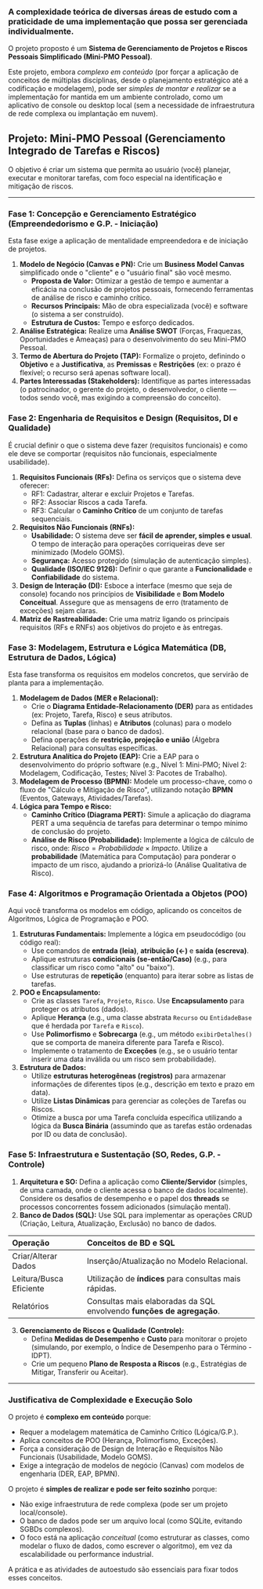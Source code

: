 ### A complexidade teórica de diversas áreas de estudo com a praticidade de uma implementação que possa ser gerenciada individualmente.

O projeto proposto é um **Sistema de Gerenciamento de Projetos e Riscos Pessoais Simplificado (Mini-PMO Pessoal)**.

Este projeto, embora *complexo em conteúdo* (por forçar a aplicação de conceitos de múltiplas disciplinas, desde o planejamento estratégico até a codificação e modelagem), pode ser *simples de montar e realizar* se a implementação for mantida em um ambiente controlado, como um aplicativo de console ou desktop local (sem a necessidade de infraestrutura de rede complexa ou implantação em nuvem).

## Projeto: Mini-PMO Pessoal (Gerenciamento Integrado de Tarefas e Riscos)

O objetivo é criar um sistema que permita ao usuário (você) planejar, executar e monitorar tarefas, com foco especial na identificação e mitigação de riscos.

---

### **Fase 1: Concepção e Gerenciamento Estratégico** (Empreendedorismo e G.P. - Iniciação)

Esta fase exige a aplicação de mentalidade empreendedora e de iniciação de projetos.

1.  **Modelo de Negócio (Canvas e PN):** Crie um **Business Model Canvas** simplificado onde o "cliente" e o "usuário final" são você mesmo.
    *   **Proposta de Valor:** Otimizar a gestão de tempo e aumentar a eficácia na conclusão de projetos pessoais, fornecendo ferramentas de análise de risco e caminho crítico.
    *   **Recursos Principais:** Mão de obra especializada (você) e software (o sistema a ser construído).
    *   **Estrutura de Custos:** Tempo e esforço dedicados.
2.  **Análise Estratégica:** Realize uma **Análise SWOT** (Forças, Fraquezas, Oportunidades e Ameaças) para o desenvolvimento do seu Mini-PMO Pessoal.
3.  **Termo de Abertura do Projeto (TAP):** Formalize o projeto, definindo o **Objetivo** e a **Justificativa**, as **Premissas** e **Restrições** (ex: o prazo é flexível; o recurso será apenas software local).
4.  **Partes Interessadas (Stakeholders):** Identifique as partes interessadas (o patrocinador, o gerente do projeto, o desenvolvedor, o cliente — todos sendo você, mas exigindo a compreensão do conceito).

### **Fase 2: Engenharia de Requisitos e Design** (Requisitos, DI e Qualidade)

É crucial definir o que o sistema deve fazer (requisitos funcionais) e como ele deve se comportar (requisitos não funcionais, especialmente usabilidade).

1.  **Requisitos Funcionais (RFs):** Defina os serviços que o sistema deve oferecer:
    *   RF1: Cadastrar, alterar e excluir Projetos e Tarefas.
    *   RF2: Associar Riscos a cada Tarefa.
    *   RF3: Calcular o **Caminho Crítico** de um conjunto de tarefas sequenciais.
2.  **Requisitos Não Funcionais (RNFs):**
    *   **Usabilidade:** O sistema deve ser **fácil de aprender, simples e usual**. O tempo de interação para operações corriqueiras deve ser minimizado (Modelo GOMS).
    *   **Segurança:** Acesso protegido (simulação de autenticação simples).
    *   **Qualidade (ISO/IEC 9126):** Definir o que garante a **Funcionalidade** e **Confiabilidade** do sistema.
3.  **Design de Interação (DI):** Esboce a interface (mesmo que seja de console) focando nos princípios de **Visibilidade** e **Bom Modelo Conceitual**. Assegure que as mensagens de erro (tratamento de exceções) sejam claras.
4.  **Matriz de Rastreabilidade:** Crie uma matriz ligando os principais requisitos (RFs e RNFs) aos objetivos do projeto e às entregas.

### **Fase 3: Modelagem, Estrutura e Lógica Matemática** (DB, Estrutura de Dados, Lógica)

Esta fase transforma os requisitos em modelos concretos, que servirão de planta para a implementação.

1.  **Modelagem de Dados (MER e Relacional):**
    *   Crie o **Diagrama Entidade-Relacionamento (DER)** para as entidades (ex: Projeto, Tarefa, Risco) e seus atributos.
    *   Defina as **Tuplas** (linhas) e **Atributos** (colunas) para o modelo relacional (base para o banco de dados).
    *   Defina operações de **restrição, projeção e união** (Álgebra Relacional) para consultas específicas.
2.  **Estrutura Analítica do Projeto (EAP):** Crie a EAP para o desenvolvimento do próprio software (e.g., Nível 1: Mini-PMO; Nível 2: Modelagem, Codificação, Testes; Nível 3: Pacotes de Trabalho).
3.  **Modelagem de Processo (BPMN):** Modele um processo-chave, como o fluxo de "Cálculo e Mitigação de Risco", utilizando notação **BPMN** (Eventos, Gateways, Atividades/Tarefas).
4.  **Lógica para Tempo e Risco:**
    *   **Caminho Crítico (Diagrama PERT):** Simule a aplicação do diagrama PERT a uma sequência de tarefas para determinar o tempo mínimo de conclusão do projeto.
    *   **Análise de Risco (Probabilidade):** Implemente a lógica de cálculo de risco, onde: $Risco = Probabilidade \times Impacto$. Utilize a **probabilidade** (Matemática para Computação) para ponderar o impacto de um risco, ajudando a priorizá-lo (Análise Qualitativa de Risco).

### **Fase 4: Algoritmos e Programação Orientada a Objetos (POO)**

Aqui você transforma os modelos em código, aplicando os conceitos de Algoritmos, Lógica de Programação e POO.

1.  **Estruturas Fundamentais:** Implemente a lógica em pseudocódigo (ou código real):
    *   Use comandos de **entrada (leia)**, **atribuição ($\leftarrow$)** e **saída (escreva)**.
    *   Aplique estruturas **condicionais (se-então/Caso)** (e.g., para classificar um risco como "alto" ou "baixo").
    *   Use estruturas de **repetição** (enquanto) para iterar sobre as listas de tarefas.
2.  **POO e Encapsulamento:**
    *   Crie as classes `Tarefa`, `Projeto`, `Risco`. Use **Encapsulamento** para proteger os atributos (dados).
    *   Aplique **Herança** (e.g., uma classe abstrata `Recurso` ou `EntidadeBase` que é herdada por `Tarefa` e `Risco`).
    *   Use **Polimorfismo** e **Sobrecarga** (e.g., um método `exibirDetalhes()` que se comporta de maneira diferente para Tarefa e Risco).
    *   Implemente o tratamento de **Exceções** (e.g., se o usuário tentar inserir uma data inválida ou um risco sem probabilidade).
3.  **Estrutura de Dados:**
    *   Utilize **estruturas heterogêneas (registros)** para armazenar informações de diferentes tipos (e.g., descrição em texto e prazo em data).
    *   Utilize **Listas Dinâmicas** para gerenciar as coleções de Tarefas ou Riscos.
    *   Otimize a busca por uma Tarefa concluída específica utilizando a lógica da **Busca Binária** (assumindo que as tarefas estão ordenadas por ID ou data de conclusão).

### **Fase 5: Infraestrutura e Sustentação** (SO, Redes, G.P. - Controle)

1.  **Arquitetura e SO:** Defina a aplicação como **Cliente/Servidor** (simples, de uma camada, onde o cliente acessa o banco de dados localmente). Considere os desafios de desempenho e o papel dos **threads** se processos concorrentes fossem adicionados (simulação mental).
2.  **Banco de Dados (SQL):** Use SQL para implementar as operações CRUD (Criação, Leitura, Atualização, Exclusão) no banco de dados.

| Operação | Conceitos de BD e SQL |
| :--- | :--- |
| Criar/Alterar Dados | Inserção/Atualização no Modelo Relacional. |
| Leitura/Busca Eficiente | Utilização de **índices** para consultas mais rápidas. |
| Relatórios | Consultas mais elaboradas da SQL envolvendo **funções de agregação**. |

3.  **Gerenciamento de Riscos e Qualidade (Controle):**
    *   Defina **Medidas de Desempenho** e **Custo** para monitorar o projeto (simulando, por exemplo, o Índice de Desempenho para o Término - IDPT).
    *   Crie um pequeno **Plano de Resposta a Riscos** (e.g., Estratégias de Mitigar, Transferir ou Aceitar).

---

### **Justificativa de Complexidade e Execução Solo**

O projeto é **complexo em conteúdo** porque:

*   Requer a modelagem matemática de Caminho Crítico (Lógica/G.P.).
*   Aplica conceitos de POO (Herança, Polimorfismo, Exceções).
*   Força a consideração de Design de Interação e Requisitos Não Funcionais (Usabilidade, Modelo GOMS).
*   Exige a integração de modelos de negócio (Canvas) com modelos de engenharia (DER, EAP, BPMN).

O projeto é **simples de realizar e pode ser feito sozinho** porque:

*   Não exige infraestrutura de rede complexa (pode ser um projeto local/console).
*   O banco de dados pode ser um arquivo local (como SQLite, evitando SGBDs complexos).
*   O foco está na aplicação *conceitual* (como estruturar as classes, como modelar o fluxo de dados, como escrever o algoritmo), em vez da escalabilidade ou performance industrial.

A prática e as atividades de autoestudo são essenciais para fixar todos esses conceitos.
